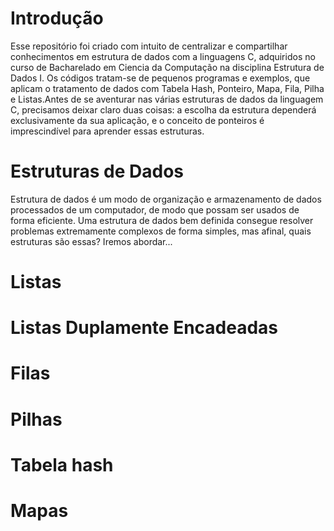 # Introdução
 Esse repositório foi criado com intuito de centralizar e compartilhar conhecimentos em estrutura de dados com a linguagens C, adquiridos no curso de Bacharelado em Ciencia da Computação na disciplina Estrutura de Dados I.
 Os códigos tratam-se de pequenos programas e exemplos, que aplicam o tratamento de dados com Tabela Hash, Ponteiro, Mapa, Fila, Pilha e Listas.Antes de se aventurar nas várias estruturas de dados da linguagem C, precisamos deixar claro duas coisas: a escolha da estrutura dependerá exclusivamente da sua aplicação, e o conceito de ponteiros é imprescindível para aprender essas estruturas.
 
# Estruturas de Dados 
Estrutura de dados é um modo de organização e armazenamento de dados processados de um computador, de modo que possam ser usados de forma eficiente. Uma estrutura de dados bem definida consegue resolver problemas extremamente complexos de forma simples, mas afinal, quais estruturas são essas? 
Iremos abordar... 

# Listas 
# Listas Duplamente Encadeadas 
# Filas 
# Pilhas 
# Tabela hash 
# Mapas 
